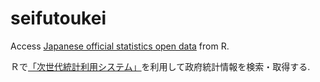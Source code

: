 seifutoukei
===========

Access [Japanese official statistics open data](http://statdb.nstac.go.jp) from R.

Ｒで[「次世代統計利用システム」](http://statdb.nstac.go.jp)を利用して政府統計情報を検索・取得する.

